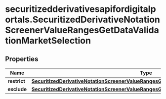 # securitizedderivativesapifordigitalportals.SecuritizedDerivativeNotationScreenerValueRangesGetDataValidationMarketSelection

## Properties

Name | Type | Description | Notes
------------ | ------------- | ------------- | -------------
**restrict** | [**SecuritizedDerivativeNotationScreenerValueRangesGetDataValidationMarketSelectionRestrict**](SecuritizedDerivativeNotationScreenerValueRangesGetDataValidationMarketSelectionRestrict.md) |  | [optional] 
**exclude** | [**SecuritizedDerivativeNotationScreenerValueRangesGetDataValidationMarketSelectionExclude**](SecuritizedDerivativeNotationScreenerValueRangesGetDataValidationMarketSelectionExclude.md) |  | [optional] 


